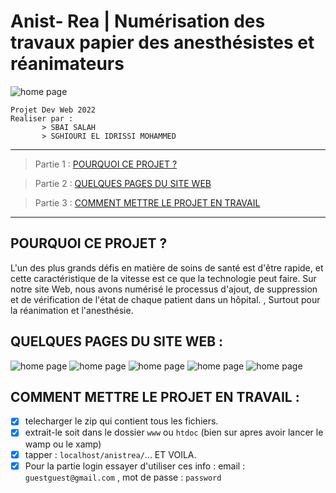 # Anist- Rea | Numérisation des travaux papier des anesthésistes et réanimateurs

![home page]()

```
Projet Dev Web 2022
Realiser par : 
       > SBAI SALAH
       > SGHIOURI EL IDRISSI MOHAMMED
```
---------

> Partie 1 : [POURQUOI CE PROJET ? ](#pourquoi-ce-projet-)
 
> Partie 2 : [QUELQUES PAGES DU SITE WEB](#quelques-pages-du-site-web-)

> Partie 3 : [COMMENT METTRE LE PROJET EN TRAVAIL](#comment-mettre-le-projet-en-travail-)

---------


## POURQUOI CE PROJET ? 

L'un des plus grands défis en matière de soins de santé est d'être rapide, et cette caractéristique de la vitesse est ce que la technologie peut faire. Sur notre site Web, nous avons numérisé le processus d'ajout, de suppression et de vérification de l'état de chaque patient dans un hôpital. , Surtout pour la réanimation et l'anesthésie.

## QUELQUES PAGES DU SITE WEB : 


![home page]()
![home page]()
![home page]()
![home page]()
![home page]()


## COMMENT METTRE LE PROJET EN TRAVAIL : 

- [X] telecharger le zip qui contient tous les fichiers. 
- [X] extrait-le soit dans le dossier `www` ou `htdoc` (bien sur apres avoir lancer le wamp ou le xamp)
- [X] tapper : `localhost/anistrea/`... ET VOILA.
- [X] Pour la partie login essayer d'utiliser ces info : email : `guestguest@gmail.com` , mot de passe : `password`
